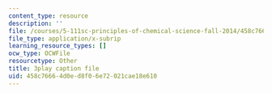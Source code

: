 ```yaml
---
content_type: resource
description: ''
file: /courses/5-111sc-principles-of-chemical-science-fall-2014/458c76664d0ed8f06e72021cae18e610_Ja9eEQQzTic.srt
file_type: application/x-subrip
learning_resource_types: []
ocw_type: OCWFile
resourcetype: Other
title: 3play caption file
uid: 458c7666-4d0e-d8f0-6e72-021cae18e610
---
```

